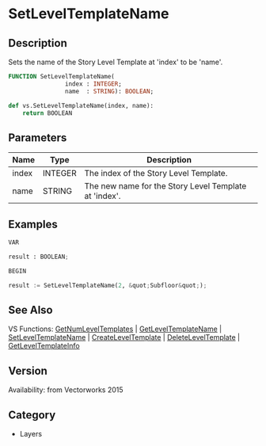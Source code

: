 # SetLevelTemplateName

## Description
Sets the name of the Story Level Template at 'index' to be 'name'.

```pascal
FUNCTION SetLevelTemplateName(
				index : INTEGER;
				name  : STRING): BOOLEAN;
```

```python
def vs.SetLevelTemplateName(index, name):
    return BOOLEAN
```

## Parameters
|Name|Type|Description|
|---|---|---|
|index|INTEGER|The index of the Story Level Template.|
|name|STRING|The new name for the Story Level Template at 'index'.|

## Examples
```python
VAR

result : BOOLEAN;

BEGIN

result := SetLevelTemplateName(2, &quot;Subfloor&quot;);
```

## See Also
VS Functions:
[GetNumLevelTemplates](GetNumLevelTemplates.md) 
| [GetLevelTemplateName](GetLevelTemplateName.md) 
| [SetLevelTemplateName](SetLevelTemplateName.md) 
| [CreateLevelTemplate](CreateLevelTemplate.md) 
| [DeleteLevelTemplate](DeleteLevelTemplate.md) 
| [GetLevelTemplateInfo](GetLevelTemplateInfo.md)

## Version
Availability: from Vectorworks 2015

## Category
* Layers

